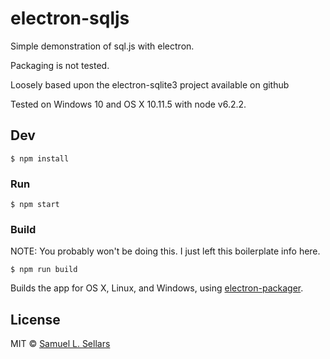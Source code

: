 # electron-sqljs

Simple demonstration of sql.js with electron. 

Packaging is not tested.

Loosely based upon the electron-sqlite3 project available on github

Tested on Windows 10 and OS X 10.11.5 with node v6.2.2.

## Dev

```
$ npm install
```

### Run

```
$ npm start
```

### Build
NOTE: You probably won't be doing this. I just left this boilerplate info here.

```
$ npm run build
```

Builds the app for OS X, Linux, and Windows, using [electron-packager](https://github.com/electron-userland/electron-packager).


## License
MIT © [Samuel L. Sellars](http://bytes.st)
